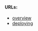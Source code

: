 #### URLs:
- [overview](https://strimzi.io/docs/operators/latest/full/overview)
- [deploying](https://strimzi.io/docs/operators/latest/full/deploying)
